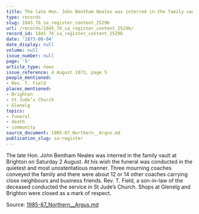 ```yaml
---
title: The late Hon. John Bentham Neales was interred in the family vault at Brighton
type: records
slug: 1845_76_sa_register_content_25296
url: /records/1845_76_sa_register_content_25296/
record_id: 1845_76_sa_register_content_25296
date: '1873-08-04'
date_display: null
volume: null
issue_number: null
page: '5'
article_type: news
issue_reference: 4 August 1873, page 5
people_mentioned:
- Rev. T. Field
places_mentioned:
- Brighton
- St Jude’s Church
- Glenelg
topics:
- funeral
- death
- community
source_document: 1985-87_Northern__Argus.md
publication_slug: sa-register
---
```


The late Hon. John Bentham Neales was interred in the family vault at Brighton on Saturday 2 August.  At his wish the funeral was conducted in the quietest and most unostentatious manner.  Three mourning coaches conveyed the family and there were about 12 or 14 other coaches carrying close neighbours and business friends.  Rev. T. Field, a son-in-law of the deceased conducted the service in St Jude’s Church.  Shops at Glenelg and Brighton were closed as a mark of respect.

Source: [1985-87_Northern__Argus.md](/downloads/markdown/1985-87_Northern__Argus.md)
